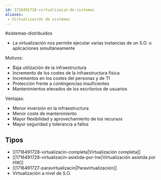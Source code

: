 ```yaml
---
id: 1716491728-virtualizacin-de-sistemas
aliases:
 - Virtualización de sistemas
---
```


#sistemas-distribuidos 

- La virtualización nos permite ejecutar varias instancias de un S.O. o aplicaciones simultáneamente

Motivos:

- Baja utilización de la infraestructura
- Incremento de los costes de la infraestructura física
- Incrementos en los costes del personas y de TI
- Protección frente a contingencias insuficientes
- Mantenimientos elevados de los escritorios de usuarios

Ventajas:

- Menor inversión en la infraestructura
- Menor coste de mantenimiento
- Mayor flexibilidad y aprovechamiento de los recursos
- Mayor seguridad y tolerancia a fallos

## Tipos

- [[1716491728-virtualizacin-completa|Virtualización completa]]
- [[1716491728-virtualizacin-asistida-por-hw|Virtualización asistida por HW]]
- [[1716491727-paravirtualizacin|Paravirtualización]]
- Virtualización a nivel de S.O.